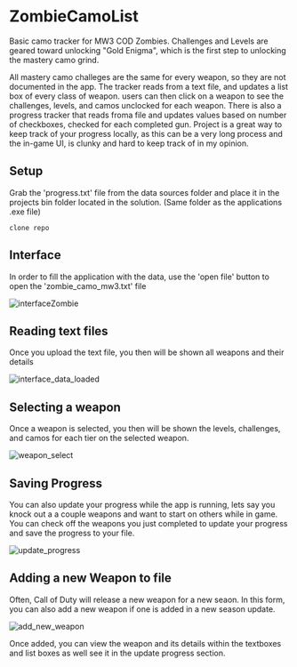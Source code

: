 # ZombieCamoList

Basic camo tracker for MW3 COD Zombies. Challenges and Levels are geared toward unlocking "Gold Enigma", which is the first step to unlocking the mastery camo grind.

All mastery camo challeges are the same for every weapon, so they are not documented in the app. The tracker reads from a text file, and updates a list box of every class of weapon. 
users can then click on a weapon to see the challenges, levels, and camos unclocked for each weapon. There is also a progress tracker that reads froma file and updates values based on
number of checkboxes, checked for each completed gun. Project is a great way to keep track of your progress locally, as this can be a very long process and the in-game
UI, is clunky and hard to keep track of in my opinion.

## Setup

Grab the 'progress.txt' file from the data sources folder and place it in the projects bin folder located in the solution. (Same folder as the applications .exe file)

`clone repo`

## Interface

In order to fill the application with the data, use the 'open file' button to open the 'zombie_camo_mw3.txt' file

![interfaceZombie](https://github.com/Cole-Z/ZombieCamoList/assets/98670265/476b04d3-a095-4f5e-a37d-5d22f348e675)


## Reading text files

Once you upload the text file, you then will be shown all weapons and their details

![interface_data_loaded](https://github.com/Cole-Z/ZombieCamoList/assets/98670265/331e7593-f944-46e9-af7e-91fc4940b24f)

## Selecting a weapon

Once a weapon is selected, you then will be shown the levels, challenges, and camos for each tier on the selected weapon.

![weapon_select](https://github.com/Cole-Z/ZombieCamoList/assets/98670265/06005865-e1ac-45ca-9405-3370cd164dac)

## Saving Progress

You can also update your progress while the app is running, lets say you knock out a a couple weapons and want to start on others while in game. You can
check off the weapons you just completed to update your progress and save the progress to your file.

![update_progress](https://github.com/Cole-Z/ZombieCamoList/assets/98670265/4fa3097b-f28b-4419-84a7-951359d78b13)

## Adding a new Weapon to file

Often, Call of Duty will release a new weapon for a new seaon. In this form, you can also add a new weapon if one is added in a new season update.

![add_new_weapon](https://github.com/Cole-Z/ZombieCamoList/assets/98670265/9c9f8997-9a3b-47c0-bee5-019023647c61)


Once added, you can view the weapon and its details within the textboxes and list boxes as well see it in the update progress section.







